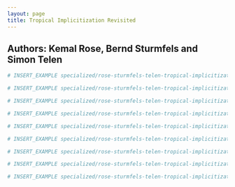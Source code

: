 ```yaml
---
layout: page
title: Tropical Implicitization Revisited
---
```


## Authors: Kemal Rose, Bernd Sturmfels and Simon Telen

```julia
# INSERT_EXAMPLE specialized/rose-sturmfels-telen-tropical-implicitization/auxiliary_code/main.jl
```

```julia
# INSERT_EXAMPLE specialized/rose-sturmfels-telen-tropical-implicitization/gen_impl.jlcon
```

```julia
# INSERT_EXAMPLE specialized/rose-sturmfels-telen-tropical-implicitization/hyperdet.jlcon
```

```julia
# INSERT_EXAMPLE specialized/rose-sturmfels-telen-tropical-implicitization/get_hyperdet.jlcon
```

```julia
# INSERT_EXAMPLE specialized/rose-sturmfels-telen-tropical-implicitization/pol_from_surface.jlcon
```

```julia
# INSERT_EXAMPLE specialized/rose-sturmfels-telen-tropical-implicitization/coeffs_fin.jlcon
```

```julia
# INSERT_EXAMPLE specialized/rose-sturmfels-telen-tropical-implicitization/triang.jlcon
```

```julia
# INSERT_EXAMPLE specialized/rose-sturmfels-telen-tropical-implicitization/chow_fan.jlcon
```

```julia
# INSERT_EXAMPLE specialized/rose-sturmfels-telen-tropical-implicitization/chow_transl.jlcon
```
